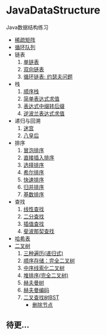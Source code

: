 # JavaDataStructure
Java数据结构练习
- [稀疏矩阵](https://github.com/SkecisAI/JavaDataStructure/blob/master/sparse_array/SparseArray.java)
- [循环队列](https://github.com/SkecisAI/JavaDataStructure/blob/master/queue/CircleArrayQueue.java)
- 链表
  1. [单链表](https://github.com/SkecisAI/JavaDataStructure/blob/master/linkedlist/SingleLinkedListDemo.java)
  2. [双向链表](https://github.com/SkecisAI/JavaDataStructure/blob/master/linkedlist/DoublyLinkedListDemo.java)
  3. [循环链表: 约瑟夫问题](https://github.com/SkecisAI/JavaDataStructure/blob/master/linkedlist/CircularLinkedListDemo.java)
- 栈
  1. [顺序栈](https://github.com/SkecisAI/JavaDataStructure/blob/master/stack/StackDemo.java)
  2. [简单表达式求值](https://github.com/SkecisAI/JavaDataStructure/blob/master/stack/CalculateExpressionDemo.java)
  3. [表达式中缀转后缀](https://github.com/SkecisAI/JavaDataStructure/blob/master/stack/InfixToPostfixDemo.java)
  4. [逆波兰表达式求值](https://github.com/SkecisAI/JavaDataStructure/blob/master/stack/ReversePolishExpressionDemo.java)
- 递归与回溯
  1. [迷宫](https://github.com/SkecisAI/JavaDataStructure/blob/master/recursion/MazeDemo.java)
  2. [八皇后](https://github.com/SkecisAI/JavaDataStructure/blob/master/recursion_backtracking/EightQueensDemo.java)
- 排序
  1. [冒泡排序](https://github.com/SkecisAI/JavaDataStructure/blob/master/sorting/BubbleSortDemo.java)
  2. [直接插入排序](https://github.com/SkecisAI/JavaDataStructure/blob/master/sorting/InsertionSortDemo.java)
  3. [选择排序](https://github.com/SkecisAI/JavaDataStructure/blob/master/sorting/SelectionSortDemo.java)
  4. [希尔排序](https://github.com/SkecisAI/JavaDataStructure/blob/master/sorting/ShellSortDemo.java)
  5. [快速排序](https://github.com/SkecisAI/JavaDataStructure/blob/master/sorting/QuickSortDemo.java)
  6. [归并排序](https://github.com/SkecisAI/JavaDataStructure/blob/master/sorting/MergeSortDemo.java)
  7. [基数排序](https://github.com/SkecisAI/JavaDataStructure/blob/master/sorting/RadixSortDemo.java)
- 查找
  1. [线性查找](https://github.com/SkecisAI/JavaDataStructure/blob/master/search/SequentialSearchDemo.java)
  2. [二分查找](https://github.com/SkecisAI/JavaDataStructure/blob/master/search/BinarySearchDemo.java#L24)
  3. [插值查找](https://github.com/SkecisAI/JavaDataStructure/blob/master/search/BinarySearchDemo.java#L26)
  4. [斐波那契查找](https://github.com/SkecisAI/JavaDataStructure/blob/master/search/FibonacciSearchDemo.java)
- [哈希表](https://github.com/SkecisAI/JavaDataStructure/blob/master/hash_table/HashTableDemo.java)
- [二叉树](https://github.com/SkecisAI/JavaDataStructure/blob/master/binary_tree/BinaryTreeDemo.java)
  1. [三种遍历(递归式)](https://github.com/SkecisAI/JavaDataStructure/blob/master/binary_tree/BinaryTreeDemo.java#L64)
  2. [顺序存储：完全二叉树](https://github.com/SkecisAI/JavaDataStructure/blob/master/binary_tree/SeqBinaryTreeDemo.java)
  3. [中序线索化二叉树](https://github.com/SkecisAI/JavaDataStructure/blob/master/binary_tree/ThreadedBinaryTreeDemo.java)
  4. [堆排序(完全二叉树)](https://github.com/SkecisAI/JavaDataStructure/blob/master/binary_tree/HeapSortDemo.java)
  5. [赫夫曼树](https://github.com/SkecisAI/JavaDataStructure/blob/master/huffman_tree/HuffmanTreeDemo.java)
  6. [赫夫曼编码](https://github.com/SkecisAI/JavaDataStructure/blob/master/huffman_tree/HuffmanCodeDemo.java)
  7. [二叉查找树BST](https://github.com/SkecisAI/JavaDataStructure/blob/master/binary_tree/BinarySearchTreeDemo.java)
     - [删除节点](https://github.com/SkecisAI/JavaDataStructure/blob/master/binary_tree/BinarySearchTreeDemo.java#L50)
  
## 待更...
